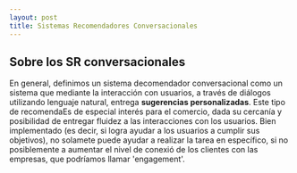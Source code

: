 ```yaml
---
layout: post
title: Sistemas Recomendadores Conversacionales 
---
```


## Sobre los SR conversacionales

En general, definimos un sistema decomendador conversacional como un sistema que mediante la interacción con usuarios, a través de diálogos utilizando lenguaje natural, entrega **sugerencias personalizadas**. Este tipo de recomendaEs de especial interés para el comercio, dada su cercanía y posibilidad de entregar fluidez a las interacciones con los usuarios. Bien implementado (es decir, si logra ayudar a los usuarios a cumplir sus objetivos), no solamete puede ayudar a realizar la tarea en específico, si no posiblemente a aumentar el nivel de conexió de los clientes con las empresas, que podríamos llamar 'engagement'.

